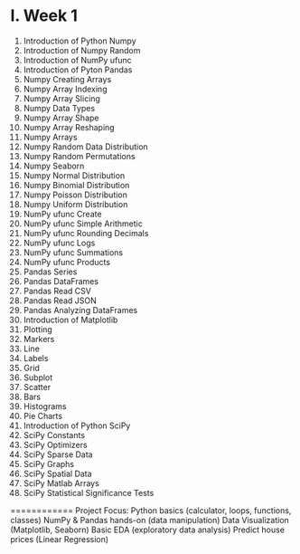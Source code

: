 # I. Week 1

1. Introduction of Python Numpy
2. Introduction of Numpy Random
3. Introduction of NumPy ufunc
4. Introduction of Pyton Pandas
5. Numpy Creating Arrays
6. Numpy Array Indexing
7. Numpy Array Slicing
8. Numpy Data Types
9. Numpy Array Shape
10. Numpy Array Reshaping
11. Numpy Arrays
12. Numpy Random Data Distribution
13. Numpy Random Permutations
14. Numpy Seaborn
15. Numpy Normal Distribution
16. Numpy Binomial Distribution
17. Numpy Poisson Distribution
18. Numpy Uniform Distribution
19. NumPy ufunc Create
20. NumPy ufunc Simple Arithmetic
21. NumPy ufunc Rounding Decimals
22. NumPy ufunc Logs
23. NumPy ufunc Summations
24. NumPy ufunc Products
25. Pandas Series
26. Pandas DataFrames
27. Pandas Read CSV
28. Pandas Read JSON
29. Pandas Analyzing DataFrames
30. Introduction of Matplotlib
31. Plotting
32. Markers
33. Line
34. Labels
35. Grid
36. Subplot
37. Scatter
38. Bars
39. Histograms
40. Pie Charts
41. Introduction of Python SciPy
42. SciPy Constants
43. SciPy Optimizers
44. SciPy Sparse Data
45. SciPy Graphs
46. SciPy Spatial Data
47. SciPy Matlab Arrays
48. SciPy Statistical Significance Tests

============
Project Focus:
Python basics (calculator, loops, functions, classes)
NumPy & Pandas hands-on (data manipulation)
Data Visualization (Matplotlib, Seaborn)
Basic EDA (exploratory data analysis)
Predict house prices (Linear Regression)
